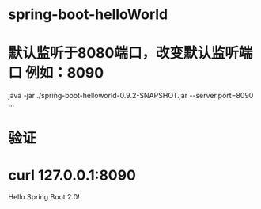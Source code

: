 # spring-boot-helloWorld

# 默认监听于8080端口，改变默认监听端口 例如：8090
java -jar ./spring-boot-helloworld-0.9.2-SNAPSHOT.jar --server.port=8090
...

# 验证
# curl 127.0.0.1:8090
Hello Spring Boot 2.0!
